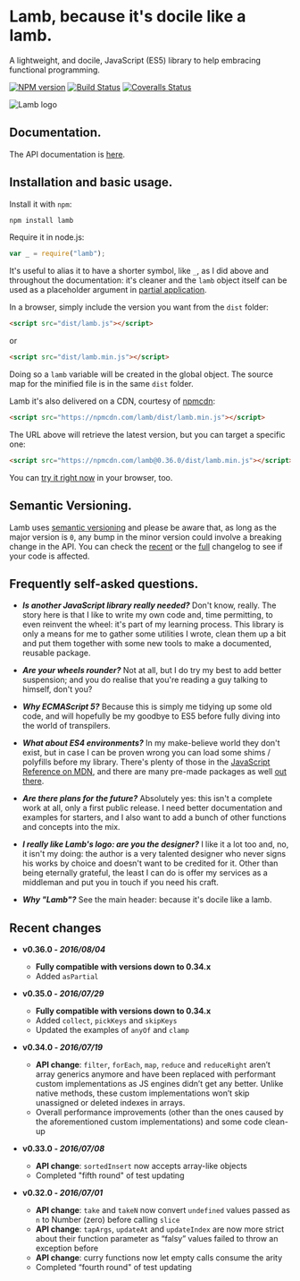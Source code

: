 # Lamb, because it's docile like a lamb.

A lightweight, and docile, JavaScript (ES5) library to help embracing functional programming.

[![NPM version](https://img.shields.io/npm/v/lamb.svg)](https://www.npmjs.com/package/lamb) [![Build Status](https://img.shields.io/travis/ascartabelli/lamb/master.svg)](https://travis-ci.org/ascartabelli/lamb) [![Coveralls Status](https://img.shields.io/coveralls/ascartabelli/lamb/master.svg)](https://coveralls.io/github/ascartabelli/lamb)

![Lamb logo](https://ascartabelli.github.io/lamb/images/logo_600x130.png "Lamb, because it's docile like a lamb")

## Documentation.

The API documentation is [here](https://ascartabelli.github.io/lamb/module-lamb.html).

## Installation and basic usage.

Install it with `npm`:

```bash
npm install lamb
```

Require it in node.js:

```javascript
var _ = require("lamb");
```

It's useful to alias it to have a shorter symbol, like `_`, as I did above and throughout the documentation: it's cleaner and the
`lamb` object itself can be used as a placeholder argument in [partial application](https://ascartabelli.github.io/lamb/module-lamb.html#.partial).

In a browser, simply include the version you want from the `dist` folder:

```html
<script src="dist/lamb.js"></script>
```

or

```html
<script src="dist/lamb.min.js"></script>
```

Doing so a `lamb` variable will be created in the global object.
The source map for the minified file is in the same `dist` folder.

Lamb it's also delivered on a CDN, courtesy of [npmcdn](https://npmcdn.com/):

```html
<script src="https://npmcdn.com/lamb/dist/lamb.min.js"></script>
```

The URL above will retrieve the latest version, but you can target a specific one:

```html
<script src="https://npmcdn.com/lamb@0.36.0/dist/lamb.min.js"></script>
```

You can [try it right now](https://tonicdev.com/npm/lamb) in your browser, too.

## Semantic Versioning.

Lamb uses [semantic versioning](http://semver.org/) and please be aware that, as long as the major version is `0`, any
bump in the minor version could involve a breaking change in the API.
You can check the [recent](#recent_changes) or the [full](https://ascartabelli.github.io/lamb/changelog.html) changelog to see if your code is affected.

## Frequently self-asked questions.

- ***Is another JavaScript library really needed?***
  Don't know, really.
  The story here is that I like to write my own code and, time permitting, to even reinvent the wheel: it's part of my learning process.
  This library is only a means for me to gather some utilities I wrote, clean them up a bit and put them together with some new tools to make
  a documented, reusable package.

- ***Are your wheels rounder?***
  Not at all, but I do try my best to add better suspension; and you do realise that you're reading a guy talking to himself, don't you?

- ***Why ECMAScript 5?***
  Because this is simply me tidying up some old code, and will hopefully be my goodbye to ES5 before fully diving into the world of transpilers.

- ***What about ES4 environments?***
  In my make-believe world they don't exist, but in case I can be proven wrong you can load some shims / polyfills before my
  library. There's plenty of those in the [JavaScript Reference on MDN](https://developer.mozilla.org/en-US/docs/Web/JavaScript/Reference/),
  and there are many pre-made packages as well [out there](https://github.com/es-shims/es5-shim/).

- ***Are there plans for the future?***
  Absolutely yes: this isn't a complete work at all, only a first public release.
  I need better documentation and examples for starters, and I also want to add a bunch of other functions and concepts into the mix.

- ***I really like Lamb's logo: are you the designer?***
  I like it a lot too and, no, it isn't my doing: the author is a very talented designer who never signs his works by choice and doesn't want to be credited for it.
  Other than being eternally grateful, the least I can do is offer my services as a middleman and put you in touch if you need his craft.

- ***Why "Lamb"?***
  See the main header: because it's docile like a lamb.

## <a name="recent_changes"></a> Recent changes

- **v0.36.0 - *2016/08/04***
  - **Fully compatible with versions down to 0.34.x**
  - Added `asPartial`

- **v0.35.0 - *2016/07/29***
  - **Fully compatible with versions down to 0.34.x**
  - Added `collect`, `pickKeys` and `skipKeys`
  - Updated the examples of `anyOf` and `clamp`

- **v0.34.0 - *2016/07/19***
  - **API change**: `filter`, `forEach`, `map`, `reduce` and `reduceRight` aren’t array generics anymore and have been replaced with performant custom implementations as JS engines didn’t get any better. Unlike native methods, these custom implementations won’t skip unassigned or deleted indexes in arrays.
  - Overall performance improvements (other than the ones caused by the aforementioned custom implementations) and some code clean-up

- **v0.33.0 - *2016/07/08***
  - **API change**: `sortedInsert` now accepts array-like objects
  - Completed "fifth round" of test updating

- **v0.32.0 - *2016/07/01***
  - **API change**: `take` and `takeN` now convert `undefined` values passed as `n` to Number (zero) before calling `slice`
  - **API change**: `tapArgs`, `updateAt` and `updateIndex` are now more strict about their function parameter as “falsy” values failed to throw an exception before
  - **API change**: curry functions now let empty calls consume the arity
  - Completed “fourth round" of test updating
